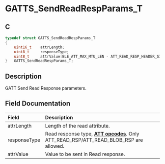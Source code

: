 # GATTS_SendReadRespParams_T

## C

```c
typedef struct GATTS_SendReadRespParams_T
{
    uint16_t    attrLength;
    uint8_t     responseType;
    uint8_t     attrValue[BLE_ATT_MAX_MTU_LEN - ATT_READ_RESP_HEADER_SIZE];
}   GATTS_SendReadRespParams_T;
```

## Description

GATT Send Read Response parameters.


## Field Documentation

|Field|Description|
|:---|:---|
|attrLength|Length of the read attribute.|
|responseType|Read response type, **[ATT opcodes](GUID-0B817A0F-1AA2-42B6-B93A-41A883437B34.md)**. Only ATT_READ_RSP/ATT_READ_BLOB_RSP are allowed.|
|attrValue|Value to be sent in Read response.|
